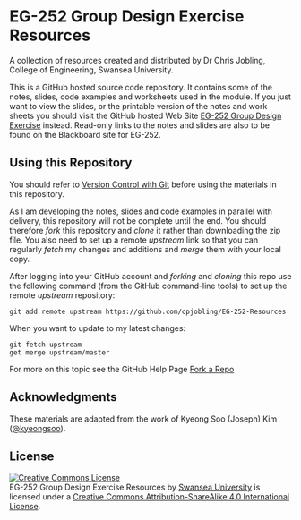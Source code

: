 # EG-252 Group Design Exercise Resources

A collection of resources created and distributed by
Dr Chris Jobling, College of Engineering, Swansea University.

This is a GitHub hosted source code repository. It contains some of the notes, slides, code examples and worksheets used in the module. If you just want to view the slides, or the printable version of the notes and work sheets you should visit the GitHub hosted Web Site [EG-252 Group Design Exercise](http://cpjobling.github.io/EG-252-Resources) instead. Read-only links to the notes and slides are also to be found on the Blackboard site for EG-252.

## Using this Repository


You should refer to [Version Control with Git](https://cpjobling.github.io/eg-252-git-novice-2020/) before using the materials in this repository.

As I am developing the notes, slides and code examples in parallel with delivery, this repository will not be complete until the end. You should therefore *fork* this repository and *clone* it rather than downloading the zip file. You also need to set up a remote *upstream* link so that you can regularly *fetch* my changes and additions and *merge* them with your local copy.

After logging into your GitHub account and *forking* and *cloning* this repo use the following command (from the GitHub command-line tools) to set up the remote *upstream* repository:

    git add remote upstream https://github.com/cpjobling/EG-252-Resources
    
When you want to update to my latest changes:

    git fetch upstream
    get merge upstream/master
    
For more on this topic see the GitHub Help Page [Fork a Repo](https://docs.github.com/en/enterprise/2.20/user/github/getting-started-with-github/fork-a-repo)
    
## Acknowledgments

These materials are adapted from the work of Kyeong Soo (Joseph) Kim ([@kyeongsoo](https://github.com/kyeongsoo)).

## License

<a rel="license" href="http://creativecommons.org/licenses/by-sa/4.0/"><img alt="Creative Commons License" style="border-width:0" src="https://i.creativecommons.org/l/by-sa/4.0/88x31.png" /></a><br /><span xmlns:dct="http://purl.org/dc/terms/" property="dct:title">EG-252 Group Design Exercise Resources</span> by <a xmlns:cc="http://creativecommons.org/ns#" href="http://www.swan.ac.uk" property="cc:attributionName" rel="cc:attributionURL">Swansea University</a> is licensed under a <a rel="license" href="http://creativecommons.org/licenses/by-sa/4.0/">Creative Commons Attribution-ShareAlike 4.0 International License</a>.
